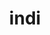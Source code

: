 ---
facebook: https://facebook.com/indi.banking
instagram: https://instagram.com/indi_banking
linkedin: https://linkedin.com/company/indi-banking
logohandle: goindi
sort: indi
title: indi
twitter: https://x.com/indi_banking
website: https://goindi.com/
---